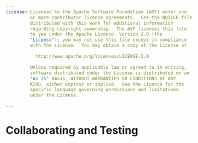 ```yaml
---
license: Licensed to the Apache Software Foundation (ASF) under one
         or more contributor license agreements.  See the NOTICE file
         distributed with this work for additional information
         regarding copyright ownership.  The ASF licenses this file
         to you under the Apache License, Version 2.0 (the
         "License"); you may not use this file except in compliance
         with the License.  You may obtain a copy of the License at

           http://www.apache.org/licenses/LICENSE-2.0

         Unless required by applicable law or agreed to in writing,
         software distributed under the License is distributed on an
         "AS IS" BASIS, WITHOUT WARRANTIES OR CONDITIONS OF ANY
         KIND, either express or implied.  See the License for the
         specific language governing permissions and limitations
         under the License.

---
```


# Collaborating and Testing

<!--

 # Collaborating on Projects

When working with a team, apps are a collaborative undertaking.
PhoneGap Build hopes to create an easy to use and useful environment
for managing and building applications with many developers and
testers.

 ### Adding and Removing Collaborators:

To add or remove a user to your app, you will first need to head over
to your apps’ detail page.

From there you will need to select the collaborators tab.

This tab provides a list of all collaborators associated with the
currently selected app.

To add a collaborator select the 'add a collaborator' button, enter
their email address, select a role, and hit send; they will now
receive an email stating you have shared the application.

If the new collaborator has not yet created a PhoneGap Build account
they will need to create one first and login; if they are logged in or
do not have an account will see a 404 page.

 ### What are the Tester and Developer roles for?

We allow you to specify one of two roles for a collaborator.

Testers can only download the app.

Developers can change the code, rebuild the app, and do anything short
of deleting the app or managing signing keys.

You can of course revoke people's access to your app, or change them
from a developer to tester.

 ### Have feedback?

We'd love to hear your thoughts on our collaborator workflow! If you
have any feedback on how we can improve collaboration on PhoneGap
Build or have a general question head over to our
[community](http://community.phonegap.com) page and start a
discussion!

 # Hydration

Adobe® PhoneGap Build is excited to offer Hydration to its users. Hydration 
is a tool that has two main benifits for developers and testers:

1. Compilation times are improved significantly.
2. Updates are pushed directly to the application installed on a device.

PhoneGap accomplishes this by compiling a native binary that acts as
a container for your mobile application. Once a developer uploads a
new build the end user (eg. tester) of the application will be
notified upon restart of the application. If the end user decides to
run the new code base the Hydrated app will automatically fetch and run
the latest code base.

If you have any questions or you would like to provide some feedback
to our team we use our [community support channel](http://community.phonegap.com)
for most of our communication. Don't hesitate to drop us a line!

 ## Sections

1. [Configuring A project to use Hydration](#create_hydration_build)
    1. [Hydrate a New Application](#new_build_project)
    2. [Hydrate an Existing Application](#existing_build_project)
2. [Building an application with Hydration](#build_app)
    1. [Building an Application](#build_application)
    2. [Installing the hydrated application](#installing_application)
    3. [Updating the application](#update_application)
    4. [Disabling Hydration](#disable_hydration)
    
<a id="create_hydration_build"></a>

 ##Configuring A project to use Hydration

Hydration can be enabled and disabled for both new projects and existing
projects, however it requires a project with the following PhoneGap
versions

        supported versions:  2.0.0 and above
        supported platforms: iOS, Android 

<a id="new_build_project"></a>

 ###Hydrate a New Application

After logging in navigate to
[https://build.phonegap.com/](https://build.phonegap.com/),
and click the "+ new app" button.

Under the "SETTINGS" category select the option labeled
"Hydrate Application", next configure the remaining options
and hit "Create".

Until disabled, every build will produce a hydrated version of this app.

<a id="existing_build_project"></a>

 ###Hydrate an Existing Application

After logging in navigate to
[https://build.phonegap.com/](https://build.phonegap.com/).
Next, select your app by clicking its title or icon. On the app's detail
page, open the "Settings" panel. Then, under the "Basic" header, enable the
checkbox labelled "enable hydration".

Until disabled, every build will produce a hydrated version of this app.

 ##Building an application with Hydration

<a id="build_application"></a>

 ###Building an Application

Building an application with Hydration is as simple as building any
other application with build. Once you've enabled Hydration simply
hit the rebuild button and you've got a Hydrated build.

Build will generate a new binary if we detect a modification to the
project's settings.

These settings include:

        name, version, version code, icons, splash screens, preferences,
        features, and access tags

Please note that the end user must update their binary everytime a
native binary is generated.

<a id="installing_application"></a>

 ###Installing the hydrated application

The binary provided by build is exactly like its non-Hydrated binary
equivalent. Simply install the application as you would a
non-Hydrating version; this can be via the QR code or the platform's
specific tool (eg: iTunes, adb).

Please note that any limitations on native binaries also apply to
Hydration builds. For example, Adhoc distribution (IOS) builds can
only be provisioned for one-hundred devices.

<a href="update_application"></a>

 ###Updating the application

Once a developer has compiled a new build the Hydrated application can
be updated by the end user. This update proccess occurs on every
restart of the application.

When the user restarts the application they will be prompted with a
dialog requesting them to update the application.

If the user decides to update the application, the new build will be
downloaded and executed.

If the user decides to skip the update they will remain frozen at the
current build and will be prompted to update on the next restart.

If a non-Hydratable build is generated by the developer the user
will need to obtain a new version of the compiled binary. The
user can obtain the binary by downloading it, or by using one of our
other methods.

<a id="disable_hydration"></a>

 ###Disabling Hydration 

After logging in Navigate to
[https://build.phonegap.com/](https://build.phonegap.com/),
Next, select your app by clicking its title or icon. On the app's detail
page, open the "Settings" panel. Under the "Basic" header de-select
the checkbox labeled "enable hydration", and finally hit save.

You've now successfully disabled Hydration.

Please note, that users will now need to download updates to your app
manually again. 

-->
